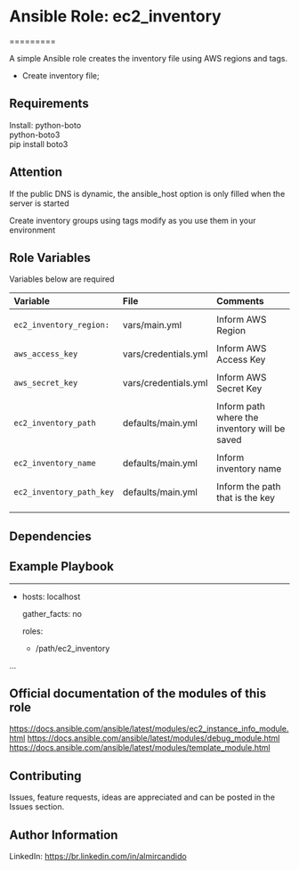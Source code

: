 # Ansible Role: ec2_inventory
=========

A simple Ansible role creates the inventory file using AWS regions and tags.

- Create inventory file;


Requirements
------------
Install:
python-boto                                      
python-boto3      
pip install boto3

Attention
---------
If the public DNS is dynamic, the ansible_host option is only filled when the server is started

Create inventory groups using tags modify as you use them in your environment


Role Variables
--------------

Variables below are required

| Variable                                     | File                          | Comments                                     
| :---                                         | :---                          | :---       
|                                              |                               |
| `ec2_inventory_region:`                      | vars/main.yml                 | Inform AWS Region
|                                              |                               |
| `aws_access_key`                             | vars/credentials.yml          | Inform AWS Access Key
|                                              |                               |
| `aws_secret_key`                             | vars/credentials.yml          | Inform AWS Secret Key
|                                              |                               |
| `ec2_inventory_path`                         | defaults/main.yml             | Inform path where the inventory will be saved
|                                              |                               |
| `ec2_inventory_name`                         | defaults/main.yml             | Inform inventory name
|                                              |                               |
| `ec2_inventory_path_key`                     | defaults/main.yml             | Inform the path that is the key
|                                              |                               |
|                                              |                               |


Dependencies
------------

Example Playbook
----------------

---
- hosts: localhost
  
  gather_facts: no

  roles:

    - /path/ec2_inventory

...

Official documentation of the modules of this role
--------------------------------------------------

https://docs.ansible.com/ansible/latest/modules/ec2_instance_info_module.html
https://docs.ansible.com/ansible/latest/modules/debug_module.html
https://docs.ansible.com/ansible/latest/modules/template_module.html


## Contributing

Issues, feature requests, ideas are appreciated and can be posted in the Issues section.


Author Information
------------------
LinkedIn: https://br.linkedin.com/in/almircandido
